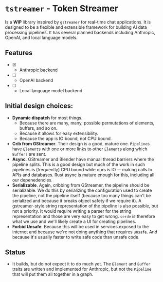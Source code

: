# `tstreamer` - Token Streamer

Is a **WIP** library inspired by `gstreamer` for real-time chat applications. It is designed to be a flexible and extensible framework for building AI data processing pipelines. It has several planned backends including Anthropic, OpenAI, and local language models.

## Features

- [x] - Anthropic backend
- [ ] - OpenAI backend
- [ ] - Local language model backend

## Initial design choices:

- **Dynamic dispatch** for most things.
  - Because there are many, many, possible permutations of elements, buffers, and so on.
  - Because it allows for easy extensibility.
  - Because the app is IO bound, not CPU bound.
- **Crib from GStreamer**. Their design is a good, mature one. `Pipeline`s have `Element`s with one or more links to other `Element`s along which `Buffers` are sent.
- **Async**. GStreamer and Blender have manual thread barriers where the pipeline splits. This is a good design but much of the work in such pipelines is (frequently) CPU bound while ours is IO -- making calls to APIs and databases. Rust async is mature enough for this, including all our depenedencies.
- **Serializable**. Again, cribbing from GStreamer, the pipeline should be serializable. We do this by serializing the configuration used to create the pipeline, not the pipeline itself (because too many things can't be serialized and because it breaks object safety if we require it). A gstreamer-style string representation of the pipeline is also possible, but not a priority. It would require writing a parser for the string representation and those are very easy to get wrong. `serde` is therefore what we use and we'll likely create a UI for creating pipelines.
- **Forbid Unsafe**. Because this will be used in services exposed to the internet and because we're not doing anything that requires `unsafe`. And because it's usually faster to write safe code than unsafe code.

## Status

- It builds, but do not expect it to do much yet. The `Element` and `Buffer` traits are written and implemented for Anthropic, but not the `Pipeline` that will put them all together in a graph.
